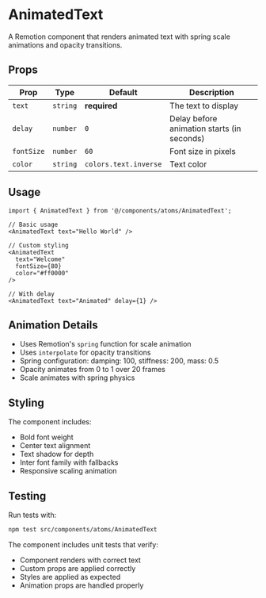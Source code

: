 # AnimatedText

A Remotion component that renders animated text with spring scale animations and opacity transitions.

## Props

| Prop | Type | Default | Description |
|------|------|---------|-------------|
| `text` | `string` | **required** | The text to display |
| `delay` | `number` | `0` | Delay before animation starts (in seconds) |
| `fontSize` | `number` | `60` | Font size in pixels |
| `color` | `string` | `colors.text.inverse` | Text color |

## Usage

```tsx
import { AnimatedText } from '@/components/atoms/AnimatedText';

// Basic usage
<AnimatedText text="Hello World" />

// Custom styling
<AnimatedText 
  text="Welcome" 
  fontSize={80} 
  color="#ff0000" 
/>

// With delay
<AnimatedText text="Animated" delay={1} />
```

## Animation Details

- Uses Remotion's `spring` function for scale animation
- Uses `interpolate` for opacity transitions
- Spring configuration: damping: 100, stiffness: 200, mass: 0.5
- Opacity animates from 0 to 1 over 20 frames
- Scale animates with spring physics

## Styling

The component includes:
- Bold font weight
- Center text alignment
- Text shadow for depth
- Inter font family with fallbacks
- Responsive scaling animation

## Testing

Run tests with:
```bash
npm test src/components/atoms/AnimatedText
```

The component includes unit tests that verify:
- Component renders with correct text
- Custom props are applied correctly
- Styles are applied as expected
- Animation props are handled properly 